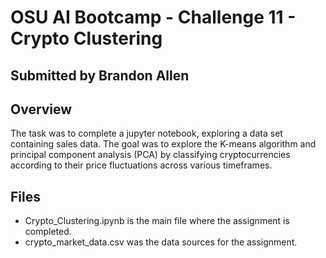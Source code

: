# OSU AI Bootcamp - Challenge 11 - Crypto Clustering
## Submitted by Brandon Allen
## Overview
The task was to complete a jupyter notebook, exploring a data set containing sales data.  The goal was to explore the K-means algorithm and principal component analysis (PCA) by classifying cryptocurrencies according to their price fluctuations across various timeframes.
## Files
- Crypto_Clustering.ipynb is the main file where the assignment is completed.
- crypto_market_data.csv was the data sources for the assignment.
